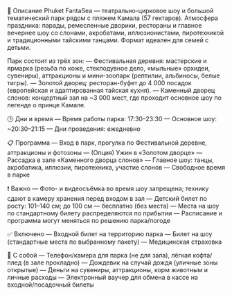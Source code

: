 📌 Описание
Phuket FantaSea — театрально-цирковое шоу и большой тематический парк рядом с пляжем Камала (57 гектаров). Атмосфера праздника: парады, ремесленные дворики, рестораны и главное вечернее шоу со слонами, акробатами, иллюзионистами, пиротехникой и традиционными тайскими танцами. Формат идеален для семей с детьми.

Парк состоит из трёх зон:
— Фестивальная деревня: мастерские и ярмарка (резьба по коже, стеклодувное дело, «мыльные» орхидеи, сувениры), аттракционы и мини-зоопарк (рептилии, альбиносы, белые тигры).
— Золотой дворец: ресторан-буфет до 4 000 посадок (европейская и адаптированная тайская кухня).
— Каменный дворец слонов: концертный зал на ~3 000 мест, где проходит основное шоу по легенде о принце Камале.

🕒 Дни и время
— Время работы парка: 17:30–23:30
— Основное шоу: ~20:30–21:15
— Дни проведения: ежедневно

📋 Программа
— Вход в парк, прогулка по Фестивальной деревне, аттракционы и фотозоны
— (Опция) Ужин в «Золотом дворце»
— Рассадка в зале «Каменного дворца слонов»
— Главное шоу: танцы, акробатика, иллюзии, пиротехника, участие слонов
— Свободное время в парке

❗ Важно
— Фото- и видеосъёмка во время шоу запрещена; технику сдают в камеру хранения перед входом в зал
— Детский билет по росту: 101–140 см; до 100 см — бесплатно (без места)
— Места на шоу по стандартному билету распределяются по прибытии
— Расписание и программа могут меняться по решению парка/погоде

✅ Включено
— Входной билет на территорию парка
— Билет на шоу (стандартные места по выбранному пакету)
— Медицинская страховка

🎒 С собой
— Телефон/камера для парка (не для зала), лёгкая кофта/плед (в зале прохладно)
— Дождевик на случай дождя (уличные зоны открытые)
— Деньги на сувениры, аттракционы, корм животным и личные расходы
— Электронный ваучер для обмена в кассе на входной/посадочный билеты
